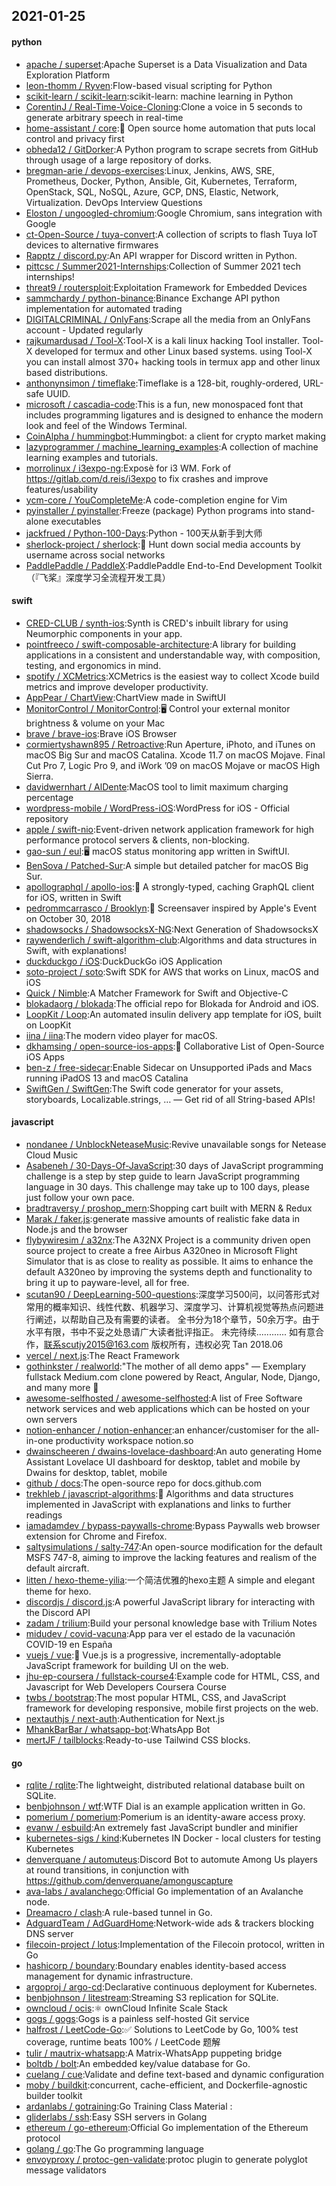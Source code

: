 ## 2021-01-25

#### python
* [apache / superset](https://github.com/apache/superset):Apache Superset is a Data Visualization and Data Exploration Platform
* [leon-thomm / Ryven](https://github.com/leon-thomm/Ryven):Flow-based visual scripting for Python
* [scikit-learn / scikit-learn](https://github.com/scikit-learn/scikit-learn):scikit-learn: machine learning in Python
* [CorentinJ / Real-Time-Voice-Cloning](https://github.com/CorentinJ/Real-Time-Voice-Cloning):Clone a voice in 5 seconds to generate arbitrary speech in real-time
* [home-assistant / core](https://github.com/home-assistant/core):🏡
Open source home automation that puts local control and privacy first
* [obheda12 / GitDorker](https://github.com/obheda12/GitDorker):A Python program to scrape secrets from GitHub through usage of a large repository of dorks.
* [bregman-arie / devops-exercises](https://github.com/bregman-arie/devops-exercises):Linux, Jenkins, AWS, SRE, Prometheus, Docker, Python, Ansible, Git, Kubernetes, Terraform, OpenStack, SQL, NoSQL, Azure, GCP, DNS, Elastic, Network, Virtualization. DevOps Interview Questions
* [Eloston / ungoogled-chromium](https://github.com/Eloston/ungoogled-chromium):Google Chromium, sans integration with Google
* [ct-Open-Source / tuya-convert](https://github.com/ct-Open-Source/tuya-convert):A collection of scripts to flash Tuya IoT devices to alternative firmwares
* [Rapptz / discord.py](https://github.com/Rapptz/discord.py):An API wrapper for Discord written in Python.
* [pittcsc / Summer2021-Internships](https://github.com/pittcsc/Summer2021-Internships):Collection of Summer 2021 tech internships!
* [threat9 / routersploit](https://github.com/threat9/routersploit):Exploitation Framework for Embedded Devices
* [sammchardy / python-binance](https://github.com/sammchardy/python-binance):Binance Exchange API python implementation for automated trading
* [DIGITALCRIMINAL / OnlyFans](https://github.com/DIGITALCRIMINAL/OnlyFans):Scrape all the media from an OnlyFans account - Updated regularly
* [rajkumardusad / Tool-X](https://github.com/rajkumardusad/Tool-X):Tool-X is a kali linux hacking Tool installer. Tool-X developed for termux and other Linux based systems. using Tool-X you can install almost 370+ hacking tools in termux app and other linux based distributions.
* [anthonynsimon / timeflake](https://github.com/anthonynsimon/timeflake):Timeflake is a 128-bit, roughly-ordered, URL-safe UUID.
* [microsoft / cascadia-code](https://github.com/microsoft/cascadia-code):This is a fun, new monospaced font that includes programming ligatures and is designed to enhance the modern look and feel of the Windows Terminal.
* [CoinAlpha / hummingbot](https://github.com/CoinAlpha/hummingbot):Hummingbot: a client for crypto market making
* [lazyprogrammer / machine_learning_examples](https://github.com/lazyprogrammer/machine_learning_examples):A collection of machine learning examples and tutorials.
* [morrolinux / i3expo-ng](https://github.com/morrolinux/i3expo-ng):Exposè for i3 WM. Fork of https://gitlab.com/d.reis/i3expo to fix crashes and improve features/usability
* [ycm-core / YouCompleteMe](https://github.com/ycm-core/YouCompleteMe):A code-completion engine for Vim
* [pyinstaller / pyinstaller](https://github.com/pyinstaller/pyinstaller):Freeze (package) Python programs into stand-alone executables
* [jackfrued / Python-100-Days](https://github.com/jackfrued/Python-100-Days):Python - 100天从新手到大师
* [sherlock-project / sherlock](https://github.com/sherlock-project/sherlock):🔎
Hunt down social media accounts by username across social networks
* [PaddlePaddle / PaddleX](https://github.com/PaddlePaddle/PaddleX):PaddlePaddle End-to-End Development Toolkit（『飞桨』深度学习全流程开发工具）

#### swift
* [CRED-CLUB / synth-ios](https://github.com/CRED-CLUB/synth-ios):Synth is CRED's inbuilt library for using Neumorphic components in your app.
* [pointfreeco / swift-composable-architecture](https://github.com/pointfreeco/swift-composable-architecture):A library for building applications in a consistent and understandable way, with composition, testing, and ergonomics in mind.
* [spotify / XCMetrics](https://github.com/spotify/XCMetrics):XCMetrics is the easiest way to collect Xcode build metrics and improve developer productivity.
* [AppPear / ChartView](https://github.com/AppPear/ChartView):ChartView made in SwiftUI
* [MonitorControl / MonitorControl](https://github.com/MonitorControl/MonitorControl):🖥
Control your external monitor brightness & volume on your Mac
* [brave / brave-ios](https://github.com/brave/brave-ios):Brave iOS Browser
* [cormiertyshawn895 / Retroactive](https://github.com/cormiertyshawn895/Retroactive):Run Aperture, iPhoto, and iTunes on macOS Big Sur and macOS Catalina. Xcode 11.7 on macOS Mojave. Final Cut Pro 7, Logic Pro 9, and iWork ’09 on macOS Mojave or macOS High Sierra.
* [davidwernhart / AlDente](https://github.com/davidwernhart/AlDente):MacOS tool to limit maximum charging percentage
* [wordpress-mobile / WordPress-iOS](https://github.com/wordpress-mobile/WordPress-iOS):WordPress for iOS - Official repository
* [apple / swift-nio](https://github.com/apple/swift-nio):Event-driven network application framework for high performance protocol servers & clients, non-blocking.
* [gao-sun / eul](https://github.com/gao-sun/eul):🖥️
macOS status monitoring app written in SwiftUI.
* [BenSova / Patched-Sur](https://github.com/BenSova/Patched-Sur):A simple but detailed patcher for macOS Big Sur.
* [apollographql / apollo-ios](https://github.com/apollographql/apollo-ios):📱
A strongly-typed, caching GraphQL client for iOS, written in Swift
* [pedrommcarrasco / Brooklyn](https://github.com/pedrommcarrasco/Brooklyn):🍎
Screensaver inspired by Apple's Event on October 30, 2018
* [shadowsocks / ShadowsocksX-NG](https://github.com/shadowsocks/ShadowsocksX-NG):Next Generation of ShadowsocksX
* [raywenderlich / swift-algorithm-club](https://github.com/raywenderlich/swift-algorithm-club):Algorithms and data structures in Swift, with explanations!
* [duckduckgo / iOS](https://github.com/duckduckgo/iOS):DuckDuckGo iOS Application
* [soto-project / soto](https://github.com/soto-project/soto):Swift SDK for AWS that works on Linux, macOS and iOS
* [Quick / Nimble](https://github.com/Quick/Nimble):A Matcher Framework for Swift and Objective-C
* [blokadaorg / blokada](https://github.com/blokadaorg/blokada):The official repo for Blokada for Android and iOS.
* [LoopKit / Loop](https://github.com/LoopKit/Loop):An automated insulin delivery app template for iOS, built on LoopKit
* [iina / iina](https://github.com/iina/iina):The modern video player for macOS.
* [dkhamsing / open-source-ios-apps](https://github.com/dkhamsing/open-source-ios-apps):📱
Collaborative List of Open-Source iOS Apps
* [ben-z / free-sidecar](https://github.com/ben-z/free-sidecar):Enable Sidecar on Unsupported iPads and Macs running iPadOS 13 and macOS Catalina
* [SwiftGen / SwiftGen](https://github.com/SwiftGen/SwiftGen):The Swift code generator for your assets, storyboards, Localizable.strings, … — Get rid of all String-based APIs!

#### javascript
* [nondanee / UnblockNeteaseMusic](https://github.com/nondanee/UnblockNeteaseMusic):Revive unavailable songs for Netease Cloud Music
* [Asabeneh / 30-Days-Of-JavaScript](https://github.com/Asabeneh/30-Days-Of-JavaScript):30 days of JavaScript programming challenge is a step by step guide to learn JavaScript programming language in 30 days. This challenge may take up to 100 days, please just follow your own pace.
* [bradtraversy / proshop_mern](https://github.com/bradtraversy/proshop_mern):Shopping cart built with MERN & Redux
* [Marak / faker.js](https://github.com/Marak/faker.js):generate massive amounts of realistic fake data in Node.js and the browser
* [flybywiresim / a32nx](https://github.com/flybywiresim/a32nx):The A32NX Project is a community driven open source project to create a free Airbus A320neo in Microsoft Flight Simulator that is as close to reality as possible. It aims to enhance the default A320neo by improving the systems depth and functionality to bring it up to payware-level, all for free.
* [scutan90 / DeepLearning-500-questions](https://github.com/scutan90/DeepLearning-500-questions):深度学习500问，以问答形式对常用的概率知识、线性代数、机器学习、深度学习、计算机视觉等热点问题进行阐述，以帮助自己及有需要的读者。 全书分为18个章节，50余万字。由于水平有限，书中不妥之处恳请广大读者批评指正。 未完待续............ 如有意合作，联系scutjy2015@163.com 版权所有，违权必究 Tan 2018.06
* [vercel / next.js](https://github.com/vercel/next.js):The React Framework
* [gothinkster / realworld](https://github.com/gothinkster/realworld):"The mother of all demo apps" — Exemplary fullstack Medium.com clone powered by React, Angular, Node, Django, and many more
🏅
* [awesome-selfhosted / awesome-selfhosted](https://github.com/awesome-selfhosted/awesome-selfhosted):A list of Free Software network services and web applications which can be hosted on your own servers
* [notion-enhancer / notion-enhancer](https://github.com/notion-enhancer/notion-enhancer):an enhancer/customiser for the all-in-one productivity workspace notion.so
* [dwainscheeren / dwains-lovelace-dashboard](https://github.com/dwainscheeren/dwains-lovelace-dashboard):An auto generating Home Assistant Lovelace UI dashboard for desktop, tablet and mobile by Dwains for desktop, tablet, mobile
* [github / docs](https://github.com/github/docs):The open-source repo for docs.github.com
* [trekhleb / javascript-algorithms](https://github.com/trekhleb/javascript-algorithms):📝
Algorithms and data structures implemented in JavaScript with explanations and links to further readings
* [iamadamdev / bypass-paywalls-chrome](https://github.com/iamadamdev/bypass-paywalls-chrome):Bypass Paywalls web browser extension for Chrome and Firefox.
* [saltysimulations / salty-747](https://github.com/saltysimulations/salty-747):An open-source modification for the default MSFS 747-8, aiming to improve the lacking features and realism of the default aircraft.
* [litten / hexo-theme-yilia](https://github.com/litten/hexo-theme-yilia):一个简洁优雅的hexo主题 A simple and elegant theme for hexo.
* [discordjs / discord.js](https://github.com/discordjs/discord.js):A powerful JavaScript library for interacting with the Discord API
* [zadam / trilium](https://github.com/zadam/trilium):Build your personal knowledge base with Trilium Notes
* [midudev / covid-vacuna](https://github.com/midudev/covid-vacuna):App para ver el estado de la vacunación COVID-19 en España
* [vuejs / vue](https://github.com/vuejs/vue):🖖
Vue.js is a progressive, incrementally-adoptable JavaScript framework for building UI on the web.
* [jhu-ep-coursera / fullstack-course4](https://github.com/jhu-ep-coursera/fullstack-course4):Example code for HTML, CSS, and Javascript for Web Developers Coursera Course
* [twbs / bootstrap](https://github.com/twbs/bootstrap):The most popular HTML, CSS, and JavaScript framework for developing responsive, mobile first projects on the web.
* [nextauthjs / next-auth](https://github.com/nextauthjs/next-auth):Authentication for Next.js
* [MhankBarBar / whatsapp-bot](https://github.com/MhankBarBar/whatsapp-bot):WhatsApp Bot
* [mertJF / tailblocks](https://github.com/mertJF/tailblocks):Ready-to-use Tailwind CSS blocks.

#### go
* [rqlite / rqlite](https://github.com/rqlite/rqlite):The lightweight, distributed relational database built on SQLite.
* [benbjohnson / wtf](https://github.com/benbjohnson/wtf):WTF Dial is an example application written in Go.
* [pomerium / pomerium](https://github.com/pomerium/pomerium):Pomerium is an identity-aware access proxy.
* [evanw / esbuild](https://github.com/evanw/esbuild):An extremely fast JavaScript bundler and minifier
* [kubernetes-sigs / kind](https://github.com/kubernetes-sigs/kind):Kubernetes IN Docker - local clusters for testing Kubernetes
* [denverquane / automuteus](https://github.com/denverquane/automuteus):Discord Bot to automute Among Us players at round transitions, in conjunction with https://github.com/denverquane/amonguscapture
* [ava-labs / avalanchego](https://github.com/ava-labs/avalanchego):Official Go implementation of an Avalanche node.
* [Dreamacro / clash](https://github.com/Dreamacro/clash):A rule-based tunnel in Go.
* [AdguardTeam / AdGuardHome](https://github.com/AdguardTeam/AdGuardHome):Network-wide ads & trackers blocking DNS server
* [filecoin-project / lotus](https://github.com/filecoin-project/lotus):Implementation of the Filecoin protocol, written in Go
* [hashicorp / boundary](https://github.com/hashicorp/boundary):Boundary enables identity-based access management for dynamic infrastructure.
* [argoproj / argo-cd](https://github.com/argoproj/argo-cd):Declarative continuous deployment for Kubernetes.
* [benbjohnson / litestream](https://github.com/benbjohnson/litestream):Streaming S3 replication for SQLite.
* [owncloud / ocis](https://github.com/owncloud/ocis):⚛️
ownCloud Infinite Scale Stack
* [gogs / gogs](https://github.com/gogs/gogs):Gogs is a painless self-hosted Git service
* [halfrost / LeetCode-Go](https://github.com/halfrost/LeetCode-Go):✅
Solutions to LeetCode by Go, 100% test coverage, runtime beats 100% / LeetCode 题解
* [tulir / mautrix-whatsapp](https://github.com/tulir/mautrix-whatsapp):A Matrix-WhatsApp puppeting bridge
* [boltdb / bolt](https://github.com/boltdb/bolt):An embedded key/value database for Go.
* [cuelang / cue](https://github.com/cuelang/cue):Validate and define text-based and dynamic configuration
* [moby / buildkit](https://github.com/moby/buildkit):concurrent, cache-efficient, and Dockerfile-agnostic builder toolkit
* [ardanlabs / gotraining](https://github.com/ardanlabs/gotraining):Go Training Class Material :
* [gliderlabs / ssh](https://github.com/gliderlabs/ssh):Easy SSH servers in Golang
* [ethereum / go-ethereum](https://github.com/ethereum/go-ethereum):Official Go implementation of the Ethereum protocol
* [golang / go](https://github.com/golang/go):The Go programming language
* [envoyproxy / protoc-gen-validate](https://github.com/envoyproxy/protoc-gen-validate):protoc plugin to generate polyglot message validators
